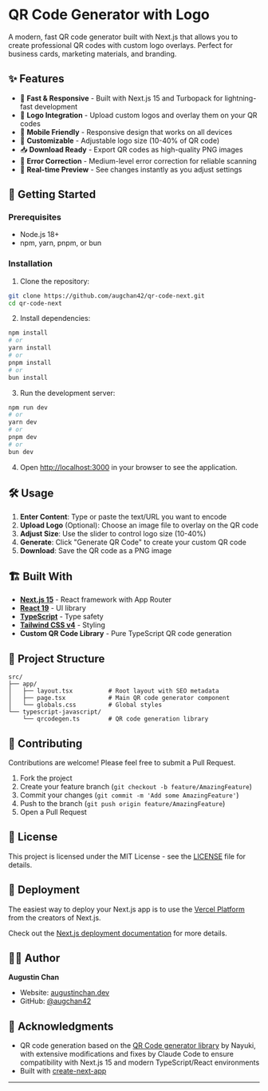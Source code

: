 # QR Code Generator with Logo

A modern, fast QR code generator built with Next.js that allows you to create professional QR codes with custom logo overlays. Perfect for business cards, marketing materials, and branding.

## ✨ Features

- 🚀 **Fast & Responsive** - Built with Next.js 15 and Turbopack for lightning-fast development
- 🎨 **Logo Integration** - Upload custom logos and overlay them on your QR codes
- 📱 **Mobile Friendly** - Responsive design that works on all devices
- 🔧 **Customizable** - Adjustable logo size (10-40% of QR code)
- 📥 **Download Ready** - Export QR codes as high-quality PNG images
- 🎯 **Error Correction** - Medium-level error correction for reliable scanning
- 🔄 **Real-time Preview** - See changes instantly as you adjust settings

## 🚀 Getting Started

### Prerequisites

- Node.js 18+ 
- npm, yarn, pnpm, or bun

### Installation

1. Clone the repository:
```bash
git clone https://github.com/augchan42/qr-code-next.git
cd qr-code-next
```

2. Install dependencies:
```bash
npm install
# or
yarn install
# or
pnpm install
# or
bun install
```

3. Run the development server:
```bash
npm run dev
# or
yarn dev
# or
pnpm dev
# or
bun dev
```

4. Open [http://localhost:3000](http://localhost:3000) in your browser to see the application.

## 🛠️ Usage

1. **Enter Content**: Type or paste the text/URL you want to encode
2. **Upload Logo** (Optional): Choose an image file to overlay on the QR code
3. **Adjust Size**: Use the slider to control logo size (10-40%)
4. **Generate**: Click "Generate QR Code" to create your custom QR code
5. **Download**: Save the QR code as a PNG image

## 🏗️ Built With

- **[Next.js 15](https://nextjs.org/)** - React framework with App Router
- **[React 19](https://react.dev/)** - UI library
- **[TypeScript](https://www.typescriptlang.org/)** - Type safety
- **[Tailwind CSS v4](https://tailwindcss.com/)** - Styling
- **Custom QR Code Library** - Pure TypeScript QR code generation

## 📁 Project Structure

```
src/
├── app/
│   ├── layout.tsx          # Root layout with SEO metadata
│   ├── page.tsx            # Main QR code generator component
│   └── globals.css         # Global styles
└── typescript-javascript/
    └── qrcodegen.ts        # QR code generation library
```

## 🤝 Contributing

Contributions are welcome! Please feel free to submit a Pull Request.

1. Fork the project
2. Create your feature branch (`git checkout -b feature/AmazingFeature`)
3. Commit your changes (`git commit -m 'Add some AmazingFeature'`)
4. Push to the branch (`git push origin feature/AmazingFeature`)
5. Open a Pull Request

## 📝 License

This project is licensed under the MIT License - see the [LICENSE](LICENSE) file for details.

## 🚀 Deployment

The easiest way to deploy your Next.js app is to use the [Vercel Platform](https://vercel.com/new?utm_medium=default-template&filter=next.js&utm_source=create-next-app&utm_campaign=create-next-app-readme) from the creators of Next.js.

Check out the [Next.js deployment documentation](https://nextjs.org/docs/app/building-your-application/deploying) for more details.

## 👨‍💻 Author

**Augustin Chan**
- Website: [augustinchan.dev](https://augustinchan.dev)
- GitHub: [@augchan42](https://github.com/augchan42)

## 🙏 Acknowledgments

- QR code generation based on the [QR Code generator library](https://www.nayuki.io/page/qr-code-generator-library) by Nayuki, with extensive modifications and fixes by Claude Code to ensure compatibility with Next.js 15 and modern TypeScript/React environments
- Built with [create-next-app](https://nextjs.org/docs/app/api-reference/cli/create-next-app)

---